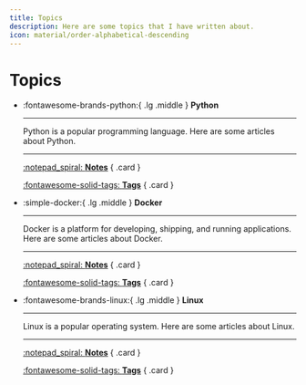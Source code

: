```yaml
---
title: Topics
description: Here are some topics that I have written about.
icon: material/order-alphabetical-descending
---
```


# Topics

<div class="grid cards" markdown>

-   :fontawesome-brands-python:{ .lg .middle } __Python__

    ---

    Python is a popular programming language. Here are some articles about Python.

    ---

    [:notepad_spiral: __Notes__](python/)
    { .card }

    [:fontawesome-solid-tags: __Tags__](/tags/#python)
    { .card }

-   :simple-docker:{ .lg .middle } __Docker__

    ---

    Docker is a platform for developing, shipping, and running applications.
    Here are some articles about Docker.

    ---

    [:notepad_spiral: __Notes__](docker/)
    { .card }

    [:fontawesome-solid-tags: __Tags__](/tags/#docker)
    { .card }

-   :fontawesome-brands-linux:{ .lg .middle } __Linux__

    ---

    Linux is a popular operating system. Here are some articles about Linux.

    ---

    [:notepad_spiral: __Notes__](linux/)
    { .card }

    [:fontawesome-solid-tags: __Tags__](/tags/#linux)
    { .card }

</div>